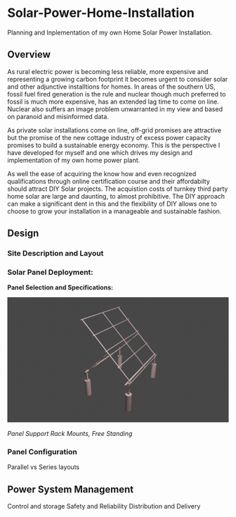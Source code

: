 # Solar-Power-Home-Installation
Planning and Inplementation of my own Home Solar Power Installation.

## Overview
As rural electric power is becoming less reliable, more expensive and representing a growing carbon footprint it becomes urgent to consider solar and other adjunctive installtions for homes. In areas of the southern US, fossil fuel fired generation is the rule and nuclear though much preferred to fossil is much more expensive, has an extended lag time to come on line. Nuclear also suffers an image problem unwarranted in my view and based on paranoid and misinformed data.

As private solar installations come on line, off-grid promises are attractive but the promise of the new cottage industry of excess power capacity promises to build a sustainable energy economy. This is the perspective I have developed for myself and one which drives my design and implementation of my own home power plant.

As well the ease of acquiring the know how and even recognized qualifications through online certification course and their affordabilty should attract DIY Solar projects. The acquistion costs of turnkey third party home solar are large and daunting, to almost prohibitive. The DIY approach can make a significant dent in this and the flexibility of DIY allows one to choose to grow your installation in a manageable and sustainable fashion.


## Design

### Site Description and Layout

### Solar Panel Deployment:

**Panel Selection and Specifications:**

![Solar Panel Racks](https://github.com/medmatix/Solar-Power-Home-Installation/blob/main/Solar%20Rack%20and%20Base%20V2%20LoRes.png)

*Panel Support Rack Mounts, Free Standing*



### Panel Configuration

Parallel vs Series layouts

## Power System Management

Control and storage
Safety and Reliability
Distribution and Delivery
